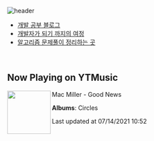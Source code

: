 ![header](https://capsule-render.vercel.app/api?type=waving&color=timeGradient&height=200&section=header&text=Mooneeᕕ(ᐛ)ᕗ&fontSize=40&animation=fadeIn)
- [개발 공부 블로그](https://mooneedev.netlify.app/)
- [개발자가 되기 까지의 여정](https://www.notion.so/mooneedev/4a78cf4af0a74c26a5880871ada05ddb)
- [알고리즘 문제풀이 정리하는 곳](https://www.notion.so/mooneedev/Algorithms-f47ea3f7bcd7444d834bcf6ce8c1cf78)

<br/>


## Now Playing on YTMusic

[<img align="left" width="100" src="https://lh3.googleusercontent.com/CEFIvocPbLa479SM1xgzhKUebp_m4e4mInjQtDAASjKB3T8vJF8BvNJNnzaQ9nNaxD316162j3Xs-z3E">](https://music.youtube.com/watch?v=dLWV58BhE7Q)

Mac Miller - Good News

**Albums**: Circles

Last updated at 07/14/2021 10:52
